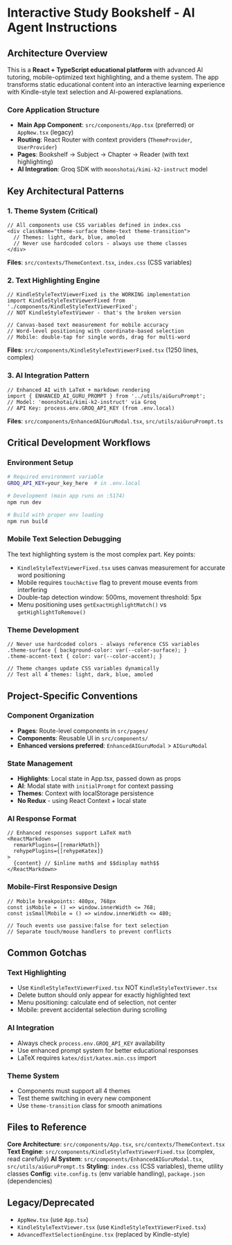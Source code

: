 # Interactive Study Bookshelf - AI Agent Instructions

## Architecture Overview

This is a **React + TypeScript educational platform** with advanced AI tutoring, mobile-optimized text highlighting, and a theme system. The app transforms static educational content into an interactive learning experience with Kindle-style text selection and AI-powered explanations.

### Core Application Structure
- **Main App Component**: `src/components/App.tsx` (preferred) or `AppNew.tsx` (legacy)
- **Routing**: React Router with context providers (`ThemeProvider`, `UserProvider`)
- **Pages**: Bookshelf → Subject → Chapter → Reader (with text highlighting)
- **AI Integration**: Groq SDK with `moonshotai/kimi-k2-instruct` model

## Key Architectural Patterns

### 1. Theme System (Critical)
```tsx
// All components use CSS variables defined in index.css
<div className="theme-surface theme-text theme-transition">
  // Themes: light, dark, blue, amoled
  // Never use hardcoded colors - always use theme classes
</div>
```
**Files**: `src/contexts/ThemeContext.tsx`, `index.css` (CSS variables)

### 2. Text Highlighting Engine
```tsx
// KindleStyleTextViewerFixed is the WORKING implementation
import KindleStyleTextViewerFixed from './components/KindleStyleTextViewerFixed';
// NOT KindleStyleTextViewer - that's the broken version

// Canvas-based text measurement for mobile accuracy
// Word-level positioning with coordinate-based selection
// Mobile: double-tap for single words, drag for multi-word
```
**Files**: `src/components/KindleStyleTextViewerFixed.tsx` (1250 lines, complex)

### 3. AI Integration Pattern
```tsx
// Enhanced AI with LaTeX + markdown rendering
import { ENHANCED_AI_GURU_PROMPT } from '../utils/aiGuruPrompt';
// Model: 'moonshotai/kimi-k2-instruct' via Groq
// API Key: process.env.GROQ_API_KEY (from .env.local)
```
**Files**: `src/components/EnhancedAIGuruModal.tsx`, `src/utils/aiGuruPrompt.ts`

## Critical Development Workflows

### Environment Setup
```bash
# Required environment variable
GROQ_API_KEY=your_key_here  # in .env.local

# Development (main app runs on :5174)
npm run dev

# Build with proper env loading
npm run build
```

### Mobile Text Selection Debugging
The text highlighting system is the most complex part. Key points:
- `KindleStyleTextViewerFixed.tsx` uses canvas measurement for accurate word positioning
- Mobile requires `touchActive` flag to prevent mouse events from interfering
- Double-tap detection window: 500ms, movement threshold: 5px
- Menu positioning uses `getExactHighlightMatch()` vs `getHighlightToRemove()`

### Theme Development
```tsx
// Never use hardcoded colors - always reference CSS variables
.theme-surface { background-color: var(--color-surface); }
.theme-accent-text { color: var(--color-accent); }

// Theme changes update CSS variables dynamically
// Test all 4 themes: light, dark, blue, amoled
```

## Project-Specific Conventions

### Component Organization
- **Pages**: Route-level components in `src/pages/`
- **Components**: Reusable UI in `src/components/`
- **Enhanced versions preferred**: `EnhancedAIGuruModal` > `AIGuruModal`

### State Management
- **Highlights**: Local state in App.tsx, passed down as props
- **AI**: Modal state with `initialPrompt` for context passing
- **Themes**: Context with localStorage persistence
- **No Redux** - using React Context + local state

### AI Response Format
```tsx
// Enhanced responses support LaTeX math
<ReactMarkdown 
  remarkPlugins={[remarkMath]} 
  rehypePlugins={[rehypeKatex]}
>
  {content} // $inline math$ and $$display math$$
</ReactMarkdown>
```

### Mobile-First Responsive Design
```tsx
// Mobile breakpoints: 480px, 768px
const isMobile = () => window.innerWidth <= 768;
const isSmallMobile = () => window.innerWidth <= 480;

// Touch events use passive:false for text selection
// Separate touch/mouse handlers to prevent conflicts
```

## Common Gotchas

### Text Highlighting
- Use `KindleStyleTextViewerFixed.tsx` NOT `KindleStyleTextViewer.tsx`
- Delete button should only appear for exactly highlighted text
- Menu positioning: calculate end of selection, not center
- Mobile: prevent accidental selection during scrolling

### AI Integration
- Always check `process.env.GROQ_API_KEY` availability
- Use enhanced prompt system for better educational responses
- LaTeX requires `katex/dist/katex.min.css` import

### Theme System
- Components must support all 4 themes
- Test theme switching in every new component
- Use `theme-transition` class for smooth animations

## Files to Reference

**Core Architecture**: `src/components/App.tsx`, `src/contexts/ThemeContext.tsx`
**Text Engine**: `src/components/KindleStyleTextViewerFixed.tsx` (complex, read carefully)
**AI System**: `src/components/EnhancedAIGuruModal.tsx`, `src/utils/aiGuruPrompt.ts`
**Styling**: `index.css` (CSS variables), theme utility classes
**Config**: `vite.config.ts` (env variable handling), `package.json` (dependencies)

## Legacy/Deprecated
- `AppNew.tsx` (use `App.tsx`)
- `KindleStyleTextViewer.tsx` (use `KindleStyleTextViewerFixed.tsx`)
- `AdvancedTextSelectionEngine.tsx` (replaced by Kindle-style)
